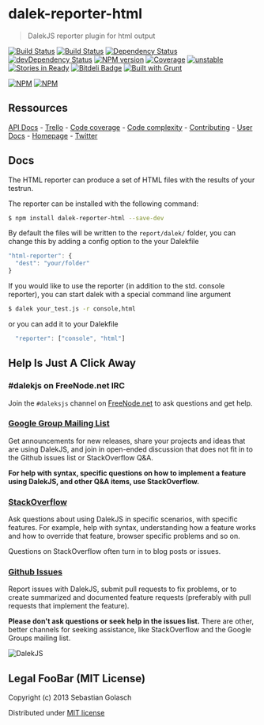 dalek-reporter-html
======================

> DalekJS reporter plugin for html output

[![Build Status](https://travis-ci.org/dalekjs/dalek-reporter-html.png)](https://travis-ci.org/dalekjs/dalek-reporter-html)
[![Build Status](https://drone.io/github.com/dalekjs/dalek-reporter-html/status.png)](https://drone.io/github.com/dalekjs/dalek-reporter-html/latest)
[![Dependency Status](https://david-dm.org/dalekjs/dalek-reporter-html.png)](https://david-dm.org/dalekjs/dalek-reporter-html)
[![devDependency Status](https://david-dm.org/dalekjs/dalek-reporter-html/dev-status.png)](https://david-dm.org/dalekjs/dalek-reporter-html#info=devDependencies)
[![NPM version](https://badge.fury.io/js/dalek-reporter-html.png)](http://badge.fury.io/js/dalek-reporter-html)
[![Coverage](http://dalekjs.com/package/dalek-reporter-html/master/coverage/coverage.png)](http://dalekjs.com/package/dalek-reporter-html/master/coverage/index.html)
[![unstable](https://rawgithub.com/hughsk/stability-badges/master/dist/unstable.svg)](http://github.com/hughsk/stability-badges)
[![Stories in Ready](https://badge.waffle.io/dalekjs/dalek-reporter-html.png?label=ready)](https://waffle.io/dalekjs/dalek-reporter-html)
[![Bitdeli Badge](https://d2weczhvl823v0.cloudfront.net/dalekjs/dalek-reporter-html/trend.png)](https://bitdeli.com/free "Bitdeli Badge")
[![Built with Grunt](https://cdn.gruntjs.com/builtwith.png)](http://gruntjs.com/)

[![NPM](https://nodei.co/npm/dalek-reporter-html.png)](https://nodei.co/npm/dalek-reporter-html/)
[![NPM](https://nodei.co/npm-dl/dalek-reporter-html.png)](https://nodei.co/npm/dalek-reporter-html/)

## Ressources

[API Docs](http://dalekjs.com/package/dalek-reporter-html/master/api/index.html) -
[Trello](https://trello.com/b/OU9sxdtw/dalek-reporter-html) -
[Code coverage](http://dalekjs.com/package/dalek-reporter-html/master/coverage/index.html) -
[Code complexity](http://dalekjs.com/package/dalek-reporter-html/master/complexity/index.html) -
[Contributing](https://github.com/dalekjs/dalek-reporter-html/blob/master/CONTRIBUTING.md) -
[User Docs](http://dalekjs.com/docs/html.html) -
[Homepage](http://dalekjs.com) -
[Twitter](http://twitter.com/dalekjs)

## Docs

The HTML reporter can produce a set of HTML files with the results of your testrun.

The reporter can be installed with the following command:

```bash
$ npm install dalek-reporter-html --save-dev
```

By default the files will be written to the `report/dalek/` folder,
you can change this by adding a config option to the your Dalekfile

```javascript
"html-reporter": {
  "dest": "your/folder"
}
```

If you would like to use the reporter (in addition to the std. console reporter),
you can start dalek with a special command line argument

```bash
$ dalek your_test.js -r console,html
```

or you can add it to your Dalekfile

```javascript
  "reporter": ["console", "html"]
```

## Help Is Just A Click Away

### #dalekjs on FreeNode.net IRC

Join the `#daleksjs` channel on [FreeNode.net](http://freenode.net) to ask questions and get help.

### [Google Group Mailing List](https://groups.google.com/forum/#!forum/dalekjs)

Get announcements for new releases, share your projects and ideas that are
using DalekJS, and join in open-ended discussion that does not fit in
to the Github issues list or StackOverflow Q&A.

**For help with syntax, specific questions on how to implement a feature
using DalekJS, and other Q&A items, use StackOverflow.**

### [StackOverflow](http://stackoverflow.com/questions/tagged/dalekjs)

Ask questions about using DalekJS in specific scenarios, with
specific features. For example, help with syntax, understanding how a feature works and
how to override that feature, browser specific problems and so on.

Questions on StackOverflow often turn in to blog posts or issues.

### [Github Issues](//github.com/dalekjs/dalek-reporter-html/issues)

Report issues with DalekJS, submit pull requests to fix problems, or to
create summarized and documented feature requests (preferably with pull
requests that implement the feature).

**Please don't ask questions or seek help in the issues list.** There are
other, better channels for seeking assistance, like StackOverflow and the
Google Groups mailing list.

![DalekJS](https://raw.github.com/dalekjs/dalekjs.com/master/img/logo.png)

## Legal FooBar (MIT License)

Copyright (c) 2013 Sebastian Golasch

Distributed under [MIT license](https://github.com/dalekjs/dalek-reporter-html/blob/master/LICENSE-MIT)